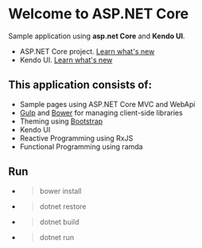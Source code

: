 # Welcome to ASP.NET Core

Sample application using **asp.net Core** and  **Kendo UI**.

* ASP.NET Core project. [Learn what's new](https://go.microsoft.com/fwlink/?LinkId=518016)
* Kendo UI. [Learn what's new](http://www.telerik.com/download/kendo-ui-core)

## This application consists of:

*   Sample pages using ASP.NET Core MVC and WebApi
*   [Gulp](https://go.microsoft.com/fwlink/?LinkId=518007) and [Bower](https://go.microsoft.com/fwlink/?LinkId=518004) for managing client-side libraries
*   Theming using [Bootstrap](https://go.microsoft.com/fwlink/?LinkID=398939)
*   Kendo UI
*   Reactive Programming using RxJS
*   Functional Programming using ramda

## Run

*   >bower install
*   >dotnet restore
*   >dotnet build
*   >dotnet run

